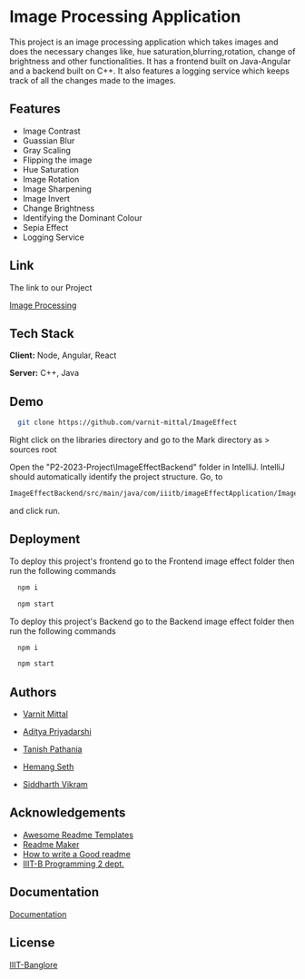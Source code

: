 
# Image Processing Application

This project is an image processing application which takes images and does the necessary changes like, hue saturation,blurring,rotation, change of brightness and other functionalities.
It has a frontend built on Java-Angular and a backend built on C++.
It also features a logging service which keeps track of all the changes made to the images.

## Features

- Image Contrast
- Guassian Blur
- Gray Scaling 
- Flipping the image
- Hue Saturation
- Image Rotation
- Image Sharpening
- Image Invert
- Change Brightness
- Identifying the Dominant Colour
- Sepia Effect
- Logging Service 



##  Link

The link to our Project

[Image Processing](https://github.com/varnit-mittal/ImageEffect)


## Tech Stack

**Client:** Node, Angular, React 

**Server:** C++, Java


## Demo

```bash
  git clone https://github.com/varnit-mittal/ImageEffect
```
Right click on the libraries directory and go to the Mark directory as > sources root

Open the "P2-2023-Project\ImageEffectBackend\" folder in IntelliJ. IntelliJ should automatically identify the project structure. Go, to  
```bash
ImageEffectBackend/src/main/java/com/iiitb/imageEffectApplication/ImageEffectApplication.java
```
and  click run.



## Deployment

To deploy this project's frontend go to the Frontend image effect folder
then run the following commands 

```bash
  npm i
```
```bash
  npm start
```
To deploy this project's Backend go to the Backend image effect folder then run the following commands

```bash
  npm i
```
```bash
  npm start
```

## Authors

- [Varnit Mittal](https://github.com/varnit-mittal)
- [Aditya Priyadarshi](https://github.com/ap5967ap)

- [Tanish Pathania](https://github.com/Tanish-pat)
- [Hemang Seth](https://github.com/Hemang-2004)
- [Siddharth Vikram](https://github.com/SiddharthVikram069)


## Acknowledgements

 - [Awesome Readme Templates](https://awesomeopensource.com/project/elangosundar/awesome-README-templates)
 - [Readme Maker](https://readme.so)
 - [How to write a Good readme](https://bulldogjob.com/news/449-how-to-write-a-good-readme-for-your-github-project)
-  [IIIT-B Programming 2 dept.](https://github.com/IIITBangalore/P2-2023-Project)

## Documentation

[Documentation](https://github.com/varnit-mittal/ImageEffect/blob/main/Image%20Processing%20Application.pdf)


## License

[IIIT-Banglore](https://learn.iiitb.net/login/index.php)

